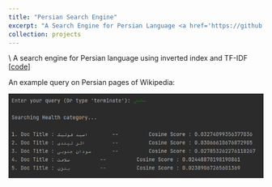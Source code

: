 ```yaml
---
title: "Persian Search Engine"
excerpt: "A Search Engine for Persian Language <a href='https://github.com/matinaghaei/Persian-Search-Engine'>[code]</a><br/><br/><img src='/images/query.png'>"
collection: projects
---
```

\\
A search engine for Persian language using inverted index and TF-IDF [[code](https://github.com/matinaghaei/Persian-Search-Engine)]

An example query on Persian pages of Wikipedia:

![](/images/query.png)
